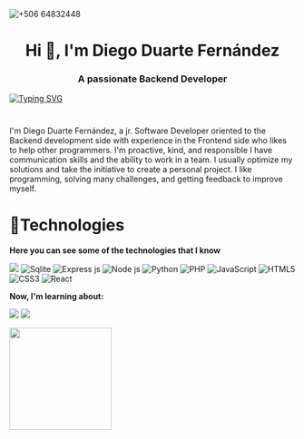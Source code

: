 
![+506 64832448 ](https://github.com/diegoTech14/diegoTech14/assets/85724318/48f7b585-7b73-41fb-85c6-9e7b89915353)


<h1 align="center">Hi 👋, I'm Diego Duarte Fernández</h1>
<h3 align="center">A passionate Backend Developer</h3>

[![Typing SVG](https://readme-typing-svg.demolab.com?font=Fira+Code&pause=1000&color=26B68E&center=true&vCenter=true&random=false&width=435&lines=Software+Developer;Oriented+to+backend+development)](https://git.io/typing-svg)
#
I'm Diego Duarte Fernández, a jr. Software Developer oriented to the Backend development side with experience in the Frontend side who likes to help other programmers. I'm proactive, kind, and responsible I have communication skills and the ability to work in a team. I usually optimize my solutions and take the initiative to create a personal project. I like programming, solving many challenges, and getting feedback to improve myself.

# 🎯Technologies

**Here you can see some of the technologies that I know**

<img src="https://img.shields.io/badge/MySQL-005C84?style=for-the-badge&logo=mysql&logoColor=white" /> <img src="https://img.shields.io/badge/Sqlite-003B57?style=for-the-badge&logo=sqlite&logoColor=white" alt="Sqlite"> <img src="https://img.shields.io/badge/Express%20js-000000?style=for-the-badge&logo=express&logoColor=white" alt="Express js"> <img src="https://img.shields.io/badge/Node%20js-339933?style=for-the-badge&logo=nodedotjs&logoColor=white" alt="Node js"> <img src="https://img.shields.io/badge/Python-FFD43B?style=for-the-badge&logo=python&logoColor=blue" alt="Python"> <img src="https://img.shields.io/badge/PHP-777BB4?style=for-the-badge&logo=php&logoColor=white" alt="PHP"> <img src="https://img.shields.io/badge/JavaScript-323330?style=for-the-badge&logo=javascript&logoColor=F7DF1E" alt="JavaScript"> <img src="https://img.shields.io/badge/HTML5-E34F26?style=for-the-badge&logo=html5&logoColor=white" alt="HTML5"> <img src="https://img.shields.io/badge/CSS3-1572B6?style=for-the-badge&logo=css3&logoColor=white" alt="CSS3"> <img src="https://img.shields.io/badge/React-20232A?style=for-the-badge&logo=react&logoColor=61DAFB" alt="React">

**Now, I'm learning about:** 

<img src="https://img.shields.io/badge/MongoDB-4EA94B?style=for-the-badge&logo=mongodb&logoColor=white"> <img src="https://img.shields.io/badge/Docker-2CA5E0?style=for-the-badge&logo=docker&logoColor=white">


<img height="180em" src="https://github-readme-stats-eight-theta.vercel.app/api?username=diegoTech14&show_icons=true&theme=gotham&include_all_commits=true&count_private=true"/>

